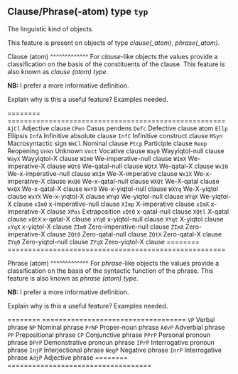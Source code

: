 Clause/Phrase(-atom) type `typ`
---------------------------------------------------------------------------------

The linguistic kind of objects.

This feature is present on objects of type *clause(_atom)*, *phrase(_atom)*.

Clause (atom)
^^^^^^^^^^^^^
For *clause*-like objects the values provide a classification on the basis of the constituents of the clause.
This feature is also known as *clause (atom) type*.

**NB:**
I prefer a more informative definition.

Explain why is this a useful feature? Examples needed.

======== =====================================================
`AjCl` Adjective clause
`CPen` Casus pendens
`Defc` Defective clause atom
`Ellp` Ellipsis
`InfA` Infinitive absolute clause
`InfC` Infinitive construct clause
`MSyn` Macrosyntactic sign
`NmCl` Nominal clause
`Ptcp` Participle clause
`Reop` Reopening
`Unkn` Unknown
`Voct` Vocative clause
`Way0` Wayyiqtol-null clause
`WayX` Wayyiqtol-X clause
`WIm0` We-imperative-null clause
`WImX` We-imperative-X clause
`WQt0` We-qatal-null clause
`WQtX` We-qatal-X clause
`WxI0` We-x-imperative-null clause
`WXIm` We-X-imperative clause
`WxIX` We-x-imperative-X clause
`WxQ0` We-x-qatal-null clause
`WXQt` We-X-qatal clause
`WxQX` We-x-qatal-X clause
`WxY0` We-x-yiqtol-null clause
`WXYq` We-X-yiqtol clause
`WxYX` We-x-yiqtol-X clause
`WYq0` We-yiqtol-null clause
`WYqX` We-yiqtol-X clause
`xIm0` x-imperative-null clause
`XImp` X-imperative clause
`xImX` x-imperative-X clause
`XPos` Extraposition
`xQt0` x-qatal-null clause
`XQtl` X-qatal clause
`xQtX` x-qatal-X clause
`xYq0` x-yiqtol-null clause
`XYqt` X-yiqtol clause
`xYqX` x-yiqtol-X clause
`ZIm0` Zero-imperative-null clause
`ZImX` Zero-imperative-X clause
`ZQt0` Zero-qatal-null clause
`ZQtX` Zero-qatal-X clause
`ZYq0` Zero-yiqtol-null clause
`ZYqX` Zero-yiqtol-X clause
======== =====================================================

Phrase (atom)
^^^^^^^^^^^^^
For *phrase*-like objects the values provide a classification on the basis of the syntactic function of the phrase.
This feature is also known as *phrase (atom) type*.

**NB:**
I prefer a more informative definition.

Explain why is this a useful feature? Examples needed.


========  ===================================
`VP`    Verbal phrase
`NP`    Nominal phrase
`PrNP`  Proper-noun phrase
`AdvP`  Adverbial phrase
`PP`    Prepositional phrase
`CP`    Conjunctive phrase
`PPrP`  Personal pronoun phrase
`DPrP`  Demonstrative pronoun phrase
`IPrP`  Interrogative pronoun phrase
`InjP`  Interjectional phrase
`NegP`  Negative phrase
`InrP`  Interrogative phrase
`AdjP`  Adjective phrase
========  ===================================
   
  
